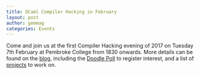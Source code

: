 ```yaml
---
title: OCaml Compiler Hacking in February
layout: post
author: gemmag
categories: Events
---
```


Come and join us at the first Compiler Hacking evening of 2017 on Tuesday 7th February at Pembroke College from 1830 onwards. More details can be found on the [blog](http://ocamllabs.github.io/compiler-hacking/2017/01/24/february-compiler-hacking.html), including the [Doodle Poll](http://doodle.com/poll/vgh3nq2q5wgnsi5y) to register interest, and a list of [projects](https://github.com/ocamllabs/compiler-hacking/wiki/Things-to-work-on) to work on.
